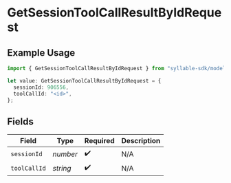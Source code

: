 # GetSessionToolCallResultByIdRequest

## Example Usage

```typescript
import { GetSessionToolCallResultByIdRequest } from "syllable-sdk/models/operations";

let value: GetSessionToolCallResultByIdRequest = {
  sessionId: 906556,
  toolCallId: "<id>",
};
```

## Fields

| Field              | Type               | Required           | Description        |
| ------------------ | ------------------ | ------------------ | ------------------ |
| `sessionId`        | *number*           | :heavy_check_mark: | N/A                |
| `toolCallId`       | *string*           | :heavy_check_mark: | N/A                |